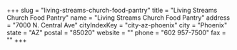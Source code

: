 +++
slug = "living-streams-church-food-pantry"
title = "Living Streams Church Food Pantry"
name = "Living Streams Church Food Pantry"
address = "7000 N. Central Ave"
cityIndexKey = "city-az-phoenix"
city = "Phoenix"
state = "AZ"
postal = "85020"
website = ""
phone = "602 957-7500"
fax = ""
+++
